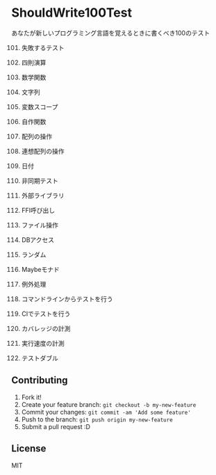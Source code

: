 ShouldWrite100Test
==================

あなたが新しいプログラミング言語を覚えるときに書くべき100のテスト

101. 失敗するテスト
102. 四則演算
103. 数学関数
104. 文字列
105. 変数スコープ
106. 自作関数

201. 配列の操作
202. 連想配列の操作
203. 日付

301. 非同期テスト

401. 外部ライブラリ
402. FFI呼び出し

501. ファイル操作
502. DBアクセス

601. ランダム

701. Maybeモナド

801. 例外処理

901. コマンドラインからテストを行う
902. CIでテストを行う
903. カバレッジの計測
904. 実行速度の計測

1001. テストダブル

## Contributing

1. Fork it!
2. Create your feature branch: `git checkout -b my-new-feature`
3. Commit your changes: `git commit -am 'Add some feature'`
4. Push to the branch: `git push origin my-new-feature`
5. Submit a pull request :D

## License

MIT